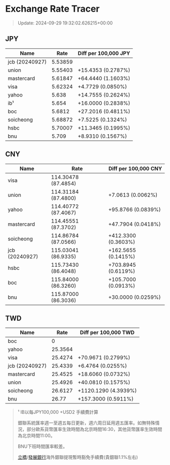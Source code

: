 # Exchange Rate Tracer

> Update: 2024-09-29 19:32:02.626215+00:00

## JPY

| Name           |    Rate | Diff per 100,000 JPY   |
|----------------|---------|------------------------|
| jcb (20240927) | 5.53859 |                        |
| union          | 5.55403 | +15.4353 (0.2787%)     |
| mastercard     | 5.61847 | +64.4440 (1.1603%)     |
| visa           | 5.62324 | +4.7729 (0.0850%)      |
| yahoo          | 5.638   | +14.7555 (0.2624%)     |
| ib¹            | 5.654   | +16.0000 (0.2838%)     |
| boc            | 5.6812  | +27.2016 (0.4811%)     |
| soicheong      | 5.68872 | +7.5225 (0.1324%)      |
| hsbc           | 5.70007 | +11.3465 (0.1995%)     |
| bnu            | 5.709   | +8.9310 (0.1567%)      |

## CNY

| Name           | Rate                | Diff per 100,000 CNY   |
|----------------|---------------------|------------------------|
| visa           | 114.30478	(87.4854) |                        |
| union          | 114.31184	(87.4800) | +7.0613 (0.0062%)      |
| yahoo          | 114.40772	(87.4067) | +95.8766 (0.0839%)     |
| mastercard     | 114.45551	(87.3702) | +47.7904 (0.0418%)     |
| soicheong      | 114.86784	(87.0566) | +412.3300 (0.3603%)    |
| jcb (20240927) | 115.03041	(86.9335) | +162.5655 (0.1415%)    |
| hsbc           | 115.73430	(86.4048) | +703.8945 (0.6119%)    |
| boc            | 115.84000	(86.3260) | +105.7000 (0.0913%)    |
| bnu            | 115.87000	(86.3036) | +30.0000 (0.0259%)     |

## TWD

| Name           |    Rate | Diff per 100,000 TWD   |
|----------------|---------|------------------------|
| boc            |  0      |                        |
| yahoo          | 25.3564 |                        |
| visa           | 25.4274 | +70.9671 (0.2799%)     |
| jcb (20240927) | 25.4339 | +6.4764 (0.0255%)      |
| mastercard     | 25.4525 | +18.6060 (0.0732%)     |
| union          | 25.4926 | +40.0810 (0.1575%)     |
| soicheong      | 26.6127 | +1120.1290 (4.3939%)   |
| bnu            | 26.77   | +157.3000 (0.5911%)    |


> ¹ IB以每JPY100,000 +USD2 手續費計算
>
> 銀聯系統匯率週一至週五每日更新，週六周日延用週五匯率。如無特殊情況，部分歐系貨幣匯率生效時間為北京時間16:30，其他貨幣匯率生效時間為北京時間11:00。
>
> BNU下班時間匯率較差。
>
> [立橋](https://www.wlbank.com.mo/uploads/ueditor/file/20181211/1544536513900230.pdf)/[發展銀行](https://www.mdb.com.mo/Service_Charges_20230728.pdf)海外銀聯提現暫時豁免手續費(貴銀聯1.1%左右)

